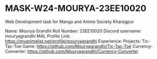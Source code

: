 # MASK-W24-MOURYA-23EE10020
Web Development task for Manga and Anime Society Kharagpur


Name: Mourya Grandhi
Roll Number: 23EE10020
Discord username: mouryagrandhi
MAL Profile Link: https://myanimelist.net/profile/mouryagrandhi
Experience:
Projects: 
Tic-Tac-Toe Game: https://github.com/Mouryagrandhi/Tic-Tac-Toe
Currency-Converter: https://github.com/Mouryagrandhi/Currency-Converter

